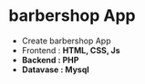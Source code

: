 # barbershop App

<ul>
<li>Create barbershop App</li>
  <li>Frontend : <b>HTML, CSS, Js</br></li>
<li><b>Backend :</b> PHP</li>
  <li><b>Datavase :</b> Mysql</li>
</ul>
